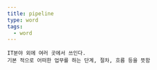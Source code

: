 ```yaml
---
title: pipeline
type: word
tags:
  - word
---
```

	IT분야 외에 여러 곳에서 쓰인다.
	기본 적으로 어떠한 업무를 하는 단계, 절차, 흐름 등을 뜻함

